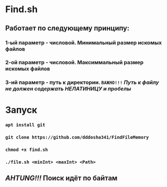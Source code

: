 # Find.sh 

## Работает по следующему принципу:

### 1-ый параметр - числовой. Минимальный размер искомых файлов

### 2-ой параметр - числовой. Максиммальный размер искомых файлов

### 3-ий параметр - путь к директории. ```ВАЖНО!!!``` _Путь к файлу не должен содержать НЕЛАТИНИЦУ и пробелы_

# Запуск

### ```apt install git```

### ```git clone https://github.com/dddosha341/FindFileMemory```

### ```chmod +x find.sh```

### ```./file.sh <minInt> <maxInt> <Path>```

## _AHTUNG!!!_ Поиск идёт по байтам
